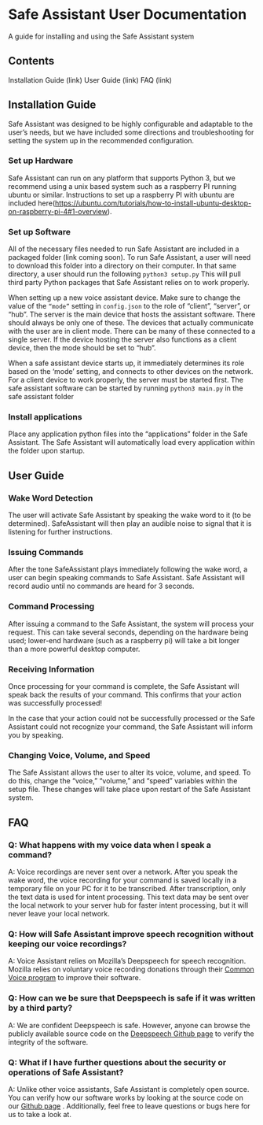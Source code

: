 # Safe Assistant User Documentation

A guide for installing and using the Safe Assistant system

## Contents

Installation Guide (link)
User Guide (link)
FAQ (link)

## Installation Guide

Safe Assistant was designed to be highly configurable and adaptable to the user’s needs, but we have included some directions and troubleshooting  for setting the system up in the recommended configuration.

### Set up Hardware

Safe Assistant can run on any platform that supports Python 3, but we recommend using a unix based system such as a raspberry PI running ubuntu or similar. Instructions to set up a raspberry PI with ubuntu are included here(https://ubuntu.com/tutorials/how-to-install-ubuntu-desktop-on-raspberry-pi-4#1-overview). 

### Set up Software

All of the necessary files needed to run Safe Assistant are included in a packaged folder (link coming soon). To run Safe Assistant, a user will need to download this folder into a directory on their computer. In that same directory, a user should run the following 
`python3 setup.py` This will pull third party Python packages that Safe Assistant relies on to work properly.

When setting up a new voice assistant device. Make sure to change the value of the `“mode”` setting in `config.json` to the role of “client”, “server”, or “hub”. The server is the main device that hosts the assistant software. There should always be only one of these. The devices that actually communicate with the user are in client mode. There can be many of these connected to a single server. If the device hosting the server also functions as a client device, then the mode should be set to “hub”.

When a safe assistant device starts up, it immediately determines its role based on the ‘mode’ setting, and connects to other devices on the network. For a client device to work properly, the server must be started first. The safe assistant software can be started by running `python3 main.py` in the safe assistant folder

### Install applications

Place any application python files into the “applications” folder in the Safe Assistant. The Safe Assistant will automatically load every application within the folder upon startup.

## User Guide


### Wake Word Detection

The user will activate Safe Assistant by speaking the wake word to it (to be determined). SafeAssistant will then play an audible noise to signal that it is listening for further instructions. 

### Issuing Commands

After the tone SafeAssistant plays immediately following the wake word, a user can begin speaking commands to Safe Assistant. Safe Assistant will record audio until no commands are heard for 3 seconds.

### Command Processing

After issuing a command to the Safe Assistant, the system will process your request. This can take several seconds, depending on the hardware being used; lower-end hardware (such as a raspberry pi) will take a bit longer than a more powerful desktop computer.

### Receiving Information

Once processing for your command is complete, the Safe Assistant will speak back the results of your command. This confirms that your action was successfully processed!

In the case that your action could not be successfully processed or the Safe Assistant could not recognize your command, the Safe Assistant will inform you by speaking.

### Changing Voice, Volume, and Speed

The Safe Assistant allows the user to alter its voice, volume, and speed. To do this, change the “voice,” “volume,” and “speed” variables within the setup file. These changes will take place upon restart of the Safe Assistant system.

## FAQ

### Q: What happens with my voice data when I speak a command?
A: Voice recordings are never sent over a network. After you speak the wake word, the voice recording for your command is saved locally in a temporary file on your PC for it to be transcribed. After transcription, only the text data is used for intent processing. This text data may be sent over the local network to your server hub for faster intent processing, but it will never leave your local network. 

### Q: How will Safe Assistant improve speech recognition without keeping our voice recordings?
A: Voice Assistant relies on Mozilla’s Deepspeech for speech recognition. Mozilla relies on voluntary voice recording donations through their [Common Voice program](https://commonvoice.mozilla.org/en) to improve their software. 

### Q: How can we be sure that Deepspeech is safe if it was written by a third party?
A: We are confident Deepspeech is safe. However, anyone can browse the publicly available source code on the [Deepspeech Github page](https://github.com/mozilla/DeepSpeech) to verify the integrity of the software. 

### Q: What if I have further questions about the security or operations of Safe Assistant?
A: Unlike other voice assistants, Safe Assistant is completely open source. You can verify how our software works by looking at the source code on our [Github page](https://github.com/Senior-Design-2020-2021/SafeAssistant) . Additionally, feel free to leave questions or bugs here for us to take a look at. 
